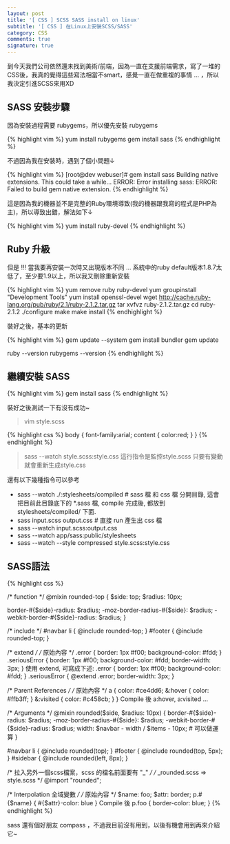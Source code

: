```yaml
---
layout: post
title: '[ CSS ] SCSS SASS install on linux'
subtitle: '[ CSS ] 在Linux上安裝SCSS/SASS'
category: CSS
comments: true
signature: true
---
```


<div class="message">
    到今天我們公司依然還未找到美術/前端，因為一直在支援前端需求，寫了一堆的CSS後，我真的覺得這些寫法相當不smart，感覺一直在做重複的事情 ... ，所以我決定引進SCSS來用XD
</div>



## SASS 安裝步驟

因為安裝過程需要 rubygems，所以優先安裝 rubygems

{% highlight vim %}
yum install rubygems
gem install sass
{% endhighlight %}

不過因為我在安裝時，遇到了個小問題↓

{% highlight vim %}
[root@dev webuser]# gem install sass
Building native extensions.  This could take a while...
ERROR:  Error installing sass:
        ERROR: Failed to build gem native extension.
{% endhighlight %}

這是因為我的機器並不是完整的Ruby環境導致(我的機器跟我寫的程式是PHP為主)，所以導致出錯，解法如下↓

{% highlight vim %}
yum install ruby-devel
{% endhighlight %}

## Ruby 升級

但是 !!! 當我要再安裝一次時又出現版本不同 ... 系統中的ruby default版本1.8.7太低了，至少要1.9以上，所以我又刪除重新安裝

{% highlight vim %}
yum remove ruby ruby-devel
yum groupinstall "Development Tools"
yum install openssl-devel
wget http://cache.ruby-lang.org/pub/ruby/2.1/ruby-2.1.2.tar.gz
tar xvfvz ruby-2.1.2.tar.gz
cd ruby-2.1.2
./configure
make
make install
{% endhighlight %}

裝好之後，基本的更新

{% highlight vim %}
gem update --system
gem install bundler
gem update

ruby --version
rubygems --version
{% endhighlight %}

## 繼續安裝 SASS

{% highlight vim %}
gem install sass
{% endhighlight %}

裝好之後測試一下有沒有成功~

 > vim style.scss

{% highlight css %}
body {
    font-family:arial;
    content {
        color:red;
    }
}
{% endhighlight %}

 > sass --watch style.scss:style.css 
這行指令是監控style.scss 只要有變動就會重新生成style.css

還有以下幾種指令可以參考
 - sass --watch ./:stylesheets/compiled # sass 檔 和 css 檔 分開目錄, 這會把目前此目錄底下的 *.sass 檔, compile 完成後, 都放到 stylesheets/compiled/ 下面.
 - sass input.scss output.css # 直接 run 產生出 css 檔
 - sass --watch input.scss:output.css
 - sass --watch app/sass:public/stylesheets
 - sass --watch --style compressed style.scss:style.css

## SASS語法

{% highlight css %}

/* function */
@mixin rounded-top {
$side: top;
$radius: 10px;

border-#{$side}-radius: $radius;
-moz-border-radius-#{$side}: $radius;
-webkit-border-#{$side}-radius: $radius;
}

/* include  */
#navbar li { @include rounded-top; }
#footer { @include rounded-top; }

/* extend */
/* 原始內容 */
.error {
border: 1px #f00;
background-color: #fdd;
}
.seriousError {
border: 1px #f00;
background-color: #fdd;
border-width: 3px;
}
使用 extend, 可寫成下述:
.error {
border: 1px #f00;
background-color: #fdd;
}
.seriousError {
@extend .error;
border-width: 3px;
}

/* Parent References */
/* 原始內容 */
a {
color: #ce4dd6;
&:hover { color: #ffb3ff; }
&:visited { color: #c458cb; }
}
Compile 後
a:hover, a:visited ...

/* Arguments */
@mixin rounded($side, $radius: 10px) {
border-#{$side}-radius: $radius;
-moz-border-radius-#{$side}: $radius;
-webkit-border-#{$side}-radius: $radius;
width: $navbar - width / $items - 10px; # 可以做運算
}

#navbar li { @include rounded(top); }
#footer { @include rounded(top, 5px); }
#sidebar { @include rounded(left, 8px); }

/* 拉入另外一個scss檔案，scss 的檔名前面要有 "_" */
/* _rounded.scss => style.scss */
@import "rounded";

/* Interpolation 全域變數 */
/* 原始內容 */
$name: foo;
$attr: border;
p.#{$name} { #{$attr}-color: blue }
Compile 後
p.foo { border-color: blue; }
{% endhighlight %}

sass 還有個好朋友 compass ，不過我目前沒有用到，以後有機會用到再來介紹它~